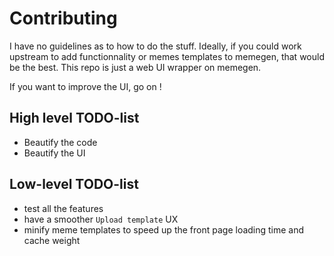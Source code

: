 # Contributing

I have no guidelines as to how to do the stuff. Ideally, if you could work upstream to add functionnality or memes templates to memegen, that would be the best. This repo is just a web UI wrapper on memegen.

If you want to improve the UI, go on !


## High level TODO-list
- Beautify the code
- Beautify the UI

## Low-level TODO-list
- test all the features
- have a smoother `Upload template` UX
- minify meme templates to speed up the front page loading time and cache weight
